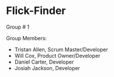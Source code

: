 # Flick-Finder
Group # 1 

Group Members:
- Tristan Allen, Scrum Master/Developer
- Will Cox, Product Owner/Developer 
- Daniel Carter, Developer 
- Josiah Jackson, Developer 
